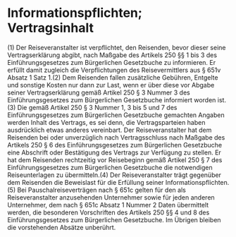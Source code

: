 # Informationspflichten; Vertragsinhalt

(1) Der Reiseveranstalter ist verpflichtet, den Reisenden, bevor dieser seine Vertragserklärung abgibt, nach Maßgabe des Artikels 250 §§ 1 bis 3 des Einführungsgesetzes zum Bürgerlichen Gesetzbuche zu informieren. Er erfüllt damit zugleich die Verpflichtungen des Reisevermittlers aus § 651v Absatz 1 Satz 1.(2) Dem Reisenden fallen zusätzliche Gebühren, Entgelte und sonstige Kosten nur dann zur Last, wenn er über diese vor Abgabe seiner Vertragserklärung gemäß Artikel 250 § 3 Nummer 3 des Einführungsgesetzes zum Bürgerlichen Gesetzbuche informiert worden ist.(3) Die gemäß Artikel 250 § 3 Nummer 1, 3 bis 5 und 7 des Einführungsgesetzes zum Bürgerlichen Gesetzbuche gemachten Angaben werden Inhalt des Vertrags, es sei denn, die Vertragsparteien haben ausdrücklich etwas anderes vereinbart. Der Reiseveranstalter hat dem Reisenden bei oder unverzüglich nach Vertragsschluss nach Maßgabe des Artikels 250 § 6 des Einführungsgesetzes zum Bürgerlichen Gesetzbuche eine Abschrift oder Bestätigung des Vertrags zur Verfügung zu stellen. Er hat dem Reisenden rechtzeitig vor Reisebeginn gemäß Artikel 250 § 7 des Einführungsgesetzes zum Bürgerlichen Gesetzbuche die notwendigen Reiseunterlagen zu übermitteln.(4) Der Reiseveranstalter trägt gegenüber dem Reisenden die Beweislast für die Erfüllung seiner Informationspflichten.(5) Bei Pauschalreiseverträgen nach § 651c gelten für den als Reiseveranstalter anzusehenden Unternehmer sowie für jeden anderen Unternehmer, dem nach § 651c Absatz 1 Nummer 2 Daten übermittelt werden, die besonderen Vorschriften des Artikels 250 §§ 4 und 8 des Einführungsgesetzes zum Bürgerlichen Gesetzbuche. Im Übrigen bleiben die vorstehenden Absätze unberührt. 

